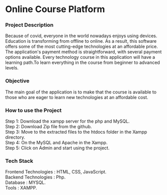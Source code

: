 <h1>Online Course Platform</h1>
<h3> Project Description</h2>
Because of covid, everyone in the world nowadays enjoys using devices. Education is transforming from offline to online. As a result, this software offers some of the most cutting-edge technologies at an affordable price. The application's payment method is straightforward, with several payment options available. Every technology course in this application will have a learning path.To learn everything in the course from beginner to advanced levels.
<br>
<h3>Objective</h3>
The main goal of the application is to make that the course is available to those who are eager to learn new technologies at an affordable cost.
<br>
<h3>How to use the Project</h3>
Step 1: Download the xampp server for the php and MySQL. <br>
Step 2: Download Zip file from the github.<br>
Step 3: Move to the extracted files to the htdocs folder in the Xampp directory.<br>
Step 4: On the MySQL and Apache in the Xampp.<br>
Step 5: Click on Admin and start using the project.<br>
<h3>Tech Stack</h3>
Frontend Technologies : HTML, CSS, JavaScript.<br>
Backend Technologies  : Php.<br>
Database              : MYSQL.<br>
Tools                 : XAMPP.<br>

